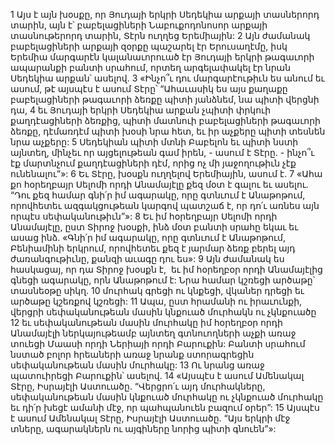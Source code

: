 1 Այս է այն խօսքը, որ Յուդայի երկրի Սեդեկիա արքայի տասներորդ տարին, այն է՝ բաբելացիների Նաբուքոդոնոսոր արքայի տասնութերորդ տարին, Տէրն ուղղեց Երեմիային: 2 Այն ժամանակ բաբելացիների արքայի զօրքը պաշարել էր Երուսաղէմը, իսկ Երեմիա մարգարէն կալանաւորուած էր Յուդայի երկրի թագաւորի ապարանքի բանտի սրահում, որտեղ արգելափակել էր նրան Սեդեկիա արքան՝ ասելով. 3 «Ինչո՞ւ դու մարգարէութիւն ես անում եւ ասում, թէ այսպէս է ասում Տէրը՝ “Ահաւասիկ ես այս քաղաքը բաբելացիների թագաւորի ձեռքը պիտի յանձնեմ, նա պիտի վերցնի դա, 4 եւ Յուդայի երկրի Սեդեկիա արքան չպիտի փրկուի քաղդէացիների ձեռքից, պիտի մատնուի բաբելացիների թագաւորի ձեռքը, դէմառդէմ պիտի խօսի նրա հետ, եւ իր աչքերը պիտի տեսնեն նրա աչքերը: 5 Սեդեկիան պիտի մտնի Բաբելոն եւ պիտի նստի այնտեղ, մինչեւ որ այցելութեան գամ իրեն, - ասում է Տէրը. - ինչո՞ւ էք մարտնչում քաղդէացիների դէմ, որից ոչ մի յաջողութիւն չէք ունենալու”»:
6 Եւ Տէրը, խօսքն ուղղելով Երեմիային, ասում է. 7 «Ահա քո հօրեղբայր Սելոմի որդի Անամայէլը քեզ մօտ է գալու եւ ասելու. “Դու քեզ համար գնի՛ր իմ ագարակը, որը գտնւում է Անաթոթում, որովհետեւ ազգակցութեան կարգով պատշաճ է, որ դո՛ւ առնես այն որպէս սեփականութիւն”»:
8 Եւ իմ հօրեղբայր Սելոմի որդի Անամայէլը, ըստ Տիրոջ խօսքի, ինձ մօտ բանտի սրահը եկաւ եւ ասաց ինձ. «Գնի՛ր իմ ագարակը, որը գտնւում է Անաթոթում, Բենիամինի երկրում, որովհետեւ քեզ է յարմար ձեռք բերել այդ ժառանգութիւնը, քանզի աւագը դու ես»:
9 Այն ժամանակ ես հասկացայ, որ դա Տիրոջ խօսքն է,  եւ իմ հօրեղբօր որդի Անամայէլից գնեցի ագարակը, որն Անաթոթում է: Նրա համար կշռեցի արծաթը՝ տասնեօթը սիկղ. 10 մուրհակ գրեցի ու կնքեցի, վկաներ դրեցի եւ արծաթը կշեռքով կշռեցի: 11 Ապա, ըստ հրամանի ու իրաւունքի, վերցրի սեփականութեան մասին կնքուած մուրհակն ու չկնքուածը 12 եւ սեփականութեան մասին մուրհակը իմ հօրեղբօր որդի Անամայէլի ներկայութեամբ այնտեղ գտնուողների աչքի առաջ տուեցի Մաասի որդի Ներիայի որդի Բարուքին: Բանտի սրահում նստած բոլոր հրեաների առաջ նրանք ստորագրեցին սեփականութեան մասին մուրհակը: 13 Ու նրանց առաջ պատուիրեցի Բարուքին՝ ասելով.
14 «Այսպէս է ասում Ամենակալ Տէրը, Իսրայէլի Աստուածը. “Վերցրո՛ւ այդ մուրհակները, սեփականութեան մասին կնքուած մուրհակը ու չկնքուած մուրհակը եւ դի՛ր խեցէ ամանի մէջ, որ պահպանուեն բազում օրեր”:
15 Այսպէս է ասում Ամենակալ Տէրը, Իսրայէլի Աստուածը. “Այս երկրի մէջ տները, ագարակներն ու այգիները նորից պիտի գնուեն”»:
